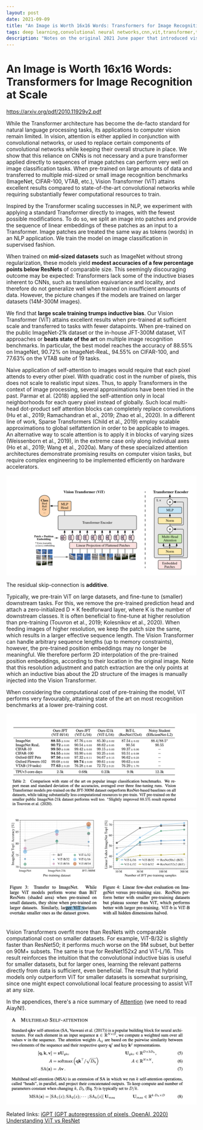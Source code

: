 ```yaml
---
layout: post
date: 2021-09-09
title: "An Image is Worth 16x16 Words: Transformers for Image Recognition at Scale"
tags: deep learning,convolutional neural networks,cnn,vit,transformer,transformers,NLP,paper
description: "Notes on the original 2021 June paper that introduced visual transformers, also comparing them to ResNet CNN."
---
```


# An Image is Worth 16x16 Words: Transformers for Image Recognition at Scale
<https://arxiv.org/pdf/2010.11929v2.pdf>

While the Transformer architecture has become the de-facto standard for natural
language processing tasks, its applications to computer vision remain limited. In
vision, attention is either applied in conjunction with convolutional networks, or
used to replace certain components of convolutional networks while keeping their
overall structure in place. We show that this reliance on CNNs is not necessary
and a pure transformer applied directly to sequences of image patches can perform
very well on image classification tasks. When pre-trained on large amounts of
data and transferred to multiple mid-sized or small image recognition benchmarks
(ImageNet, CIFAR-100, VTAB, etc.), Vision Transformer (ViT) attains excellent
results compared to state-of-the-art convolutional networks while requiring substantially fewer computational resources to train.

Inspired by the Transformer scaling successes in NLP, we experiment with applying a standard
Transformer directly to images, with the fewest possible modifications. To do so, we split an image
into patches and provide the sequence of linear embeddings of these patches as an input to a Transformer. Image patches are treated the same way as tokens (words) in an NLP application. We train
the model on image classification in supervised fashion.

When trained on **mid-sized datasets** such as ImageNet without strong regularization, these models yield **modest accuracies of a few percentage points below ResNets** of comparable size. This
seemingly discouraging outcome may be expected: Transformers lack some of the inductive biases inherent to CNNs, such as translation equivariance and locality, and therefore do not generalize well
when trained on insufficient amounts of data.
However, the picture changes if the models are trained on larger datasets (14M-300M images). 

We find that **large scale training trumps inductive bias**. Our Vision Transformer (ViT) attains excellent
results when pre-trained at sufficient scale and transferred to tasks with fewer datapoints. When
pre-trained on the public ImageNet-21k dataset or the in-house JFT-300M dataset, ViT approaches
or **beats state of the art** on multiple image recognition benchmarks. In particular, the best model
reaches the accuracy of 88.55% on ImageNet, 90.72% on ImageNet-ReaL, 94.55% on CIFAR-100,
and 77.63% on the VTAB suite of 19 tasks.

Naive application of self-attention to images would require that each pixel attends to every other
pixel. With quadratic cost in the number of pixels, this does not scale to realistic input sizes. Thus,
to apply Transformers in the context of image processing, several approximations have been tried in
the past. Parmar et al. (2018) applied the self-attention only in local neighborhoods for each query
pixel instead of globally. Such local multi-head dot-product self attention blocks can completely
replace convolutions (Hu et al., 2019; Ramachandran et al., 2019; Zhao et al., 2020). In a different
line of work, Sparse Transformers (Child et al., 2019) employ scalable approximations to global selfattention in order to be applicable to images. An alternative way to scale attention is to apply it in
blocks of varying sizes (Weissenborn et al., 2019), in the extreme case only along individual axes (Ho
et al., 2019; Wang et al., 2020a). Many of these specialized attention architectures demonstrate
promising results on computer vision tasks, but require complex engineering to be implemented
efficiently on hardware accelerators.

![](image/vit-architecture.png)

The residual skip-connection is **additive**.

Typically, we pre-train ViT on large datasets, and fine-tune to (smaller) downstream tasks. For
this, we remove the pre-trained prediction head and attach a zero-initialized D × K feedforward
layer, where K is the number of downstream classes. It is often beneficial to fine-tune at higher
resolution than pre-training (Touvron et al., 2019; Kolesnikov et al., 2020). When feeding images
of higher resolution, we keep the patch size the same, which results in a larger effective sequence
length. The Vision Transformer can handle arbitrary sequence lengths (up to memory constraints),
however, the pre-trained position embeddings may no longer be meaningful. We therefore perform
2D interpolation of the pre-trained position embeddings, according to their location in the original
image. Note that this resolution adjustment and patch extraction are the only points at which an
inductive bias about the 2D structure of the images is manually injected into the Vision Transformer.

When considering the computational cost of pre-training the
model, ViT performs very favourably, attaining state of the art on most recognition benchmarks at
a lower pre-training cost.

![](image/vit-benchmarks.png)
![](image/vit-comparison-size.png)

 Vision Transformers overfit more than ResNets with
comparable computational cost on smaller datasets. For example, ViT-B/32 is slightly faster than
ResNet50; it performs much worse on the 9M subset, but better on 90M+ subsets. The same is true
for ResNet152x2 and ViT-L/16. This result reinforces the intuition that the convolutional inductive
bias is useful for smaller datasets, but for larger ones, learning the relevant patterns directly from
data is sufficient, even beneficial. The result that hybrid models only outperform ViT for smaller datasets is somewhat surprising,
since one might expect convolutional local feature processing to assist ViT at any size.

In the appendices, there's a nice summary of [Attention](/wiki-articles/machine-learning/deep-learning-NLP) (we need to read AiayN!).

![](image/vit-summary-attention.png)

Related links:
[iGPT (GPT autoregression of pixels, OpenAI, 2020)](https://openai.com/blog/image-gpt/)
[Understanding ViT vs ResNet](/wiki-articles/machine-learning/transformers-see-like-cnn)
